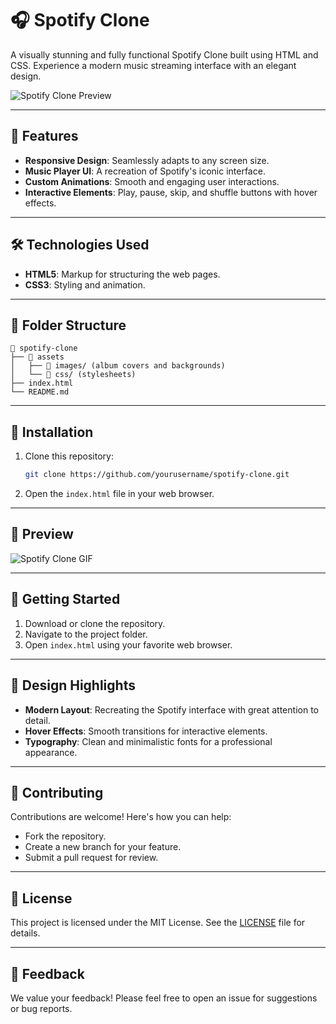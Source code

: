 # 🎧 Spotify Clone

A visually stunning and fully functional Spotify Clone built using HTML and CSS. Experience a modern music streaming interface with an elegant design.

![Spotify Clone Preview](#) <!-- Replace with a screenshot of your project -->

---

## 🚀 Features

- **Responsive Design**: Seamlessly adapts to any screen size.
- **Music Player UI**: A recreation of Spotify's iconic interface.
- **Custom Animations**: Smooth and engaging user interactions.
- **Interactive Elements**: Play, pause, skip, and shuffle buttons with hover effects.

---

## 🛠️ Technologies Used

- **HTML5**: Markup for structuring the web pages.
- **CSS3**: Styling and animation.

---

## 📂 Folder Structure

```
📁 spotify-clone
├── 📂 assets
│   ├── 🎵 images/ (album covers and backgrounds)
│   └── 🎵 css/ (stylesheets)
├── index.html
└── README.md
```

---

## 🔧 Installation

1. Clone this repository:
   ```bash
   git clone https://github.com/yourusername/spotify-clone.git
   ```

2. Open the `index.html` file in your web browser.

---

## 🌟 Preview

![Spotify Clone GIF](#) <!-- Insert a link or gif to showcase the Spotify clone -->

---

## 🚀 Getting Started

1. Download or clone the repository.
2. Navigate to the project folder.
3. Open `index.html` using your favorite web browser.

---

## 🎨 Design Highlights

- **Modern Layout**: Recreating the Spotify interface with great attention to detail.
- **Hover Effects**: Smooth transitions for interactive elements.
- **Typography**: Clean and minimalistic fonts for a professional appearance.

---

## 🤝 Contributing

Contributions are welcome! Here's how you can help:
- Fork the repository.
- Create a new branch for your feature.
- Submit a pull request for review.

---

## 📝 License

This project is licensed under the MIT License. See the [LICENSE](LICENSE) file for details.

---

## 💬 Feedback

We value your feedback! Please feel free to open an issue for suggestions or bug reports.

